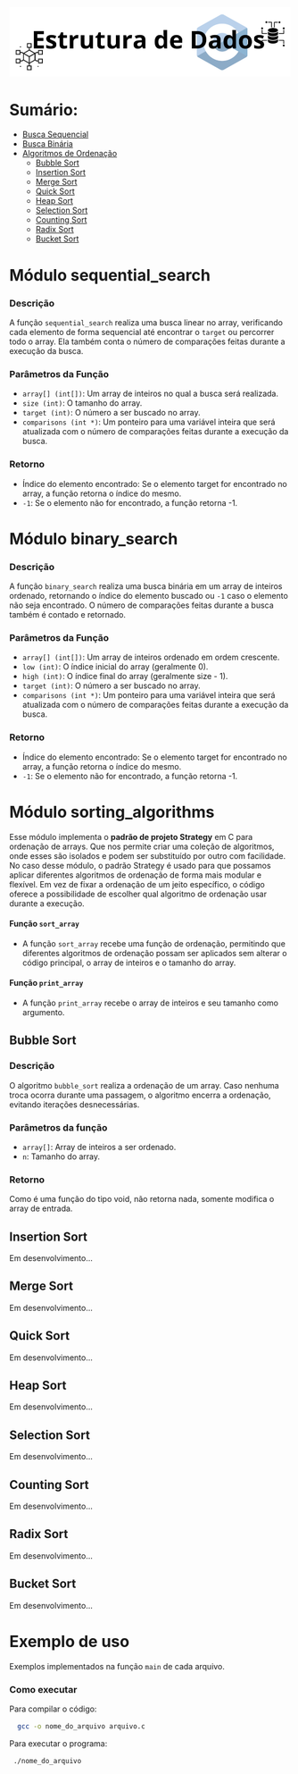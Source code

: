 ![Estrutura de Dados](assets/logo.png)

# Sumário:
- [Busca Sequencial](#módulo-sequential_search)
- [Busca Binária](#módulo-binary_search)
- [Algoritmos de Ordenação](#módulo-sorting_algorithms)
  - [Bubble Sort](#bubble-sort)
  - [Insertion Sort](#insertion-sort)
  - [Merge Sort](#merge-sort)
  - [Quick Sort](#quick-sort)
  - [Heap Sort](#heap-sort)
  - [Selection Sort](#selection-sort)
  - [Counting Sort](#counting-sort)
  - [Radix Sort](#radix-sort)
  - [Bucket Sort](#bucket-sort)


# Módulo sequential_search

### Descrição

A função `sequential_search` realiza uma busca linear no array, verificando cada elemento de forma sequencial até encontrar o `target` ou percorrer todo o array. Ela também conta o número de comparações feitas durante a execução da busca.

### Parâmetros da Função
  - `array[] (int[])`: Um array de inteiros no qual a busca será realizada.
  - `size (int)`: O tamanho do array.
  - `target (int)`: O número a ser buscado no array.
  - `comparisons (int *)`: Um ponteiro para uma variável inteira que será atualizada com o número de comparações feitas durante a execução da busca.

### Retorno
  - Índice do elemento encontrado: Se o elemento target for encontrado no array, a função retorna o índice do mesmo.
  - `-1`: Se o elemento não for encontrado, a função retorna -1.


# Módulo binary_search

### Descrição

A função `binary_search` realiza uma busca binária em um array de inteiros ordenado, retornando o índice do elemento buscado ou `-1` caso o elemento não seja encontrado. O número de comparações feitas durante a busca também é contado e retornado.

### Parâmetros da Função
  - `array[] (int[])`: Um array de inteiros ordenado em ordem crescente.
  - `low (int)`: O índice inicial do array (geralmente 0).
  - `high (int)`: O índice final do array (geralmente size - 1).
  - `target (int)`: O número a ser buscado no array.
  - `comparisons (int *)`: Um ponteiro para uma variável inteira que será atualizada com o número de comparações feitas durante a execução da busca.

### Retorno
  - Índice do elemento encontrado: Se o elemento target for encontrado no array, a função retorna o índice do mesmo.
  - `-1`: Se o elemento não for encontrado, a função retorna -1.

# Módulo sorting_algorithms
Esse módulo implementa o **padrão de projeto Strategy** em C para ordenação de arrays. Que nos permite criar uma coleção de algoritmos, onde esses são isolados e podem ser substituído por outro com facilidade. No caso desse módulo, o padrão Strategy é usado para que possamos aplicar diferentes algoritmos de ordenação de forma mais modular e flexível. Em vez de fixar a ordenação de um jeito específico, o código oferece a possibilidade de escolher qual algoritmo de ordenação usar durante a execução.

#### Função `sort_array`
- A função `sort_array` recebe uma função de ordenação, permitindo que diferentes algoritmos de ordenação possam ser aplicados sem alterar o código principal, o array de inteiros e o tamanho do array.

#### Função `print_array`
-  A função `print_array` recebe o array de inteiros e seu tamanho como argumento.

## Bubble Sort
### Descrição
O algoritmo `bubble_sort` realiza a ordenação de um array. Caso nenhuma troca ocorra durante uma passagem, o algoritmo encerra a ordenação, evitando iterações desnecessárias.

### Parâmetros da função
  - `array[]`: Array de inteiros a ser ordenado.
  - `n`: Tamanho do array.

### Retorno
Como é uma função do tipo void, não retorna nada, somente modifica o array de entrada.

## Insertion Sort
Em desenvolvimento...
## Merge Sort
Em desenvolvimento...
## Quick Sort
Em desenvolvimento...
## Heap Sort
Em desenvolvimento...
## Selection Sort
Em desenvolvimento...
## Counting Sort
Em desenvolvimento...
## Radix Sort
Em desenvolvimento...
## Bucket Sort
Em desenvolvimento...

# Exemplo de uso
Exemplos implementados na função `main` de cada arquivo.

### Como executar
Para compilar o código:
```bash
  gcc -o nome_do_arquivo arquivo.c
```
Para executar o programa:
```bash
 ./nome_do_arquivo
```



